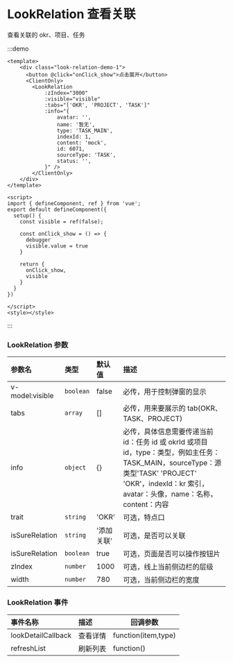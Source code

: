# LookRelation 查看关联

查看关联的 okr、项目、任务

:::demo

```vue
<template>
	<div class="look-relation-demo-1">
      <button @click="onClick_show">点击展开</button>
      <ClientOnly>
		<LookRelation
			:zIndex="3000"
			:visible="visible"
			:tabs="['OKR', 'PROJECT', 'TASK']"
			:info="{
				avatar: '',
				name: '暂无',
				type: 'TASK_MAIN',
				indexId: 1,
				content: 'mock',
				id: 6071,
				sourceType: 'TASK',
				status: '',
			}" />
        </ClientOnly>
	</div>
</template>

<script>
import { defineComponent, ref } from 'vue';
export default defineComponent({
  setup() {
    const visible = ref(false);

    const onClick_show = () => {
      debugger
      visible.value = true
    }
    
    return {
      onClick_show,
      visible
    }
  }
})

</script>
<style></style>
```
:::

### LookRelation 参数

| 参数名          | 类型      | 默认值     | 描述                                                                                                                                                                                              |
| :-------------- | :-------- | :--------- | :------------------------------------------------------------------------------------------------------------------------------------------------------------------------------------------------ |
| v-model:visible | `boolean` | false      | 必传，用于控制弹窗的显示                                                                                                                                                                          |
| tabs            | `array`   | []         | 必传，用来要展示的 tab(OKR、TASK、PROJECT)                                                                                                                                                        |
| info            | `object`  | {}         | 必传，具体信息需要传递当前 id：任务 id 或 okrId 或项目 id，type：类型，例如主任务：TASK_MAIN，sourceType：源类型'TASK' 'PROJECT' 'OKR'，indexId：kr 索引，avatar：头像，name：名称，content：内容 |
| trait           | `string`  | 'OKR'      | 可选，特点口                                                                                                                                                                                      |
| isSureRelation  | `string`  | '添加关联' | 可选，是否可以关联                                                                                                                                                                                |
| isSureRelation  | `boolean` | true       | 可选，页面是否可以操作按钮片                                                                                                                                                                      |
| zIndex          | `number`  | 1000       | 可选，线上当前侧边栏的层级                                                                                                                                                                        |
| width           | `number`  | 780        | 可选，当前侧边栏的宽度                                                                                                                                                                            |

### LookRelation 事件

| 事件名称           | 描述     | 回调参数            |
| :----------------- | :------- | ------------------- |
| lookDetailCallback | 查看详情 | function(item,type) |
| refreshList        | 刷新列表 | function()          |
